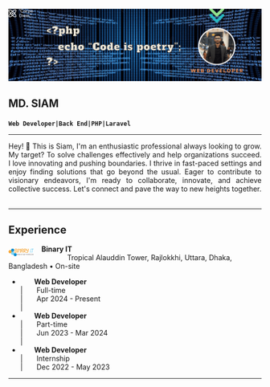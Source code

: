 ![Banner](imgs/banner.gif)  

## __MD. SIAM__  
**`Web Developer|Back End|PHP|Laravel`**  
___

<div style="text-align: justify;">
Hey! 👋 This is Siam, I'm an enthusiastic professional always looking to grow. My target? To solve challenges effectively and help organizations succeed. I love innovating and pushing boundaries. I thrive in fast-paced settings and enjoy finding solutions that go beyond the usual. Eager to contribute to visionary endeavors, I'm ready to collaborate, innovate, and achieve collective success. Let's connect and pave the way to new heights together.
</div><br>

___
## Experience

<img align="left" alt="binary-it" width="50px" src="imgs/logo.png" style="margin-top:8px;">&nbsp;&nbsp;&nbsp;&nbsp;__Binary IT__  
&nbsp;&nbsp;&nbsp;&nbsp;&nbsp;&nbsp;&nbsp;&nbsp;&nbsp;&nbsp;&nbsp;&nbsp;&nbsp;&nbsp;&nbsp;&nbsp;&nbsp;Tropical Alauddin Tower, Rajlokkhi, Uttara, Dhaka, Bangladesh • On-site  

- &nbsp;&nbsp;&nbsp;&nbsp;&nbsp;&nbsp;&nbsp;__Web Developer__  
|&nbsp;&nbsp;&nbsp;&nbsp;&nbsp;&nbsp;&nbsp;Full-time  
|&nbsp;&nbsp;&nbsp;&nbsp;&nbsp;&nbsp;&nbsp;Apr 2024 - Present  
|<br>
- &nbsp;&nbsp;&nbsp;&nbsp;&nbsp;&nbsp;&nbsp;__Web Developer__  
|&nbsp;&nbsp;&nbsp;&nbsp;&nbsp;&nbsp;&nbsp;Part-time  
|&nbsp;&nbsp;&nbsp;&nbsp;&nbsp;&nbsp;&nbsp;Jun 2023 - Mar 2024  
|<br>
- &nbsp;&nbsp;&nbsp;&nbsp;&nbsp;&nbsp;&nbsp;__Web Developer__  
|&nbsp;&nbsp;&nbsp;&nbsp;&nbsp;&nbsp;&nbsp;Internship  
|&nbsp;&nbsp;&nbsp;&nbsp;&nbsp;&nbsp;&nbsp;Dec 2022 - May 2023  
___
